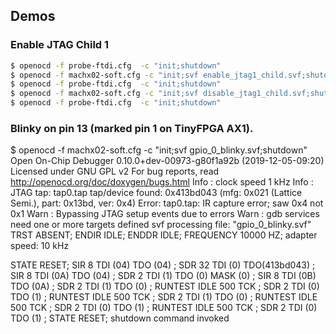 ## Demos

### Enable JTAG Child 1
```bash
$ openocd -f probe-ftdi.cfg  -c "init;shutdown"
$ openocd -f machx02-soft.cfg -c "init;svf enable_jtag1_child.svf;shutdown"
$ openocd -f probe-ftdi.cfg  -c "init;shutdown"
$ openocd -f machx02-soft.cfg -c "init;svf disable_jtag1_child.svf;shutdown"
$ openocd -f probe-ftdi.cfg  -c "init;shutdown"
```

### Blinky on pin 13 (marked pin 1 on TinyFPGA AX1).

$ openocd -f machx02-soft.cfg -c "init;svf gpio_0_blinky.svf;shutdown"
Open On-Chip Debugger 0.10.0+dev-00973-g80f1a92b (2019-12-05-09:20)
Licensed under GNU GPL v2
For bug reports, read
	http://openocd.org/doc/doxygen/bugs.html
Info : clock speed 1 kHz
Info : JTAG tap: tap0.tap tap/device found: 0x413bd043 (mfg: 0x021 (Lattice Semi.), part: 0x13bd, ver: 0x4)
Error: tap0.tap: IR capture error; saw 0x4 not 0x1
Warn : Bypassing JTAG setup events due to errors
Warn : gdb services need one or more targets defined
svf processing file: "gpio_0_blinky.svf"
TRST ABSENT;
ENDIR IDLE;
ENDDR IDLE;
FREQUENCY 10000 HZ;
adapter speed: 10 kHz

STATE RESET;
SIR 8 TDI (04) TDO (04) ;
SDR 32 TDI (0) TDO(413bd043) ;
SIR 8 TDI (0A) TDO (04) ;
SDR 2 TDI (1) TDO (0) MASK (0) ;
SIR 8 TDI (0B) TDO (0A) ;
SDR 2 TDI (1) TDO (0) ;
RUNTEST IDLE 500 TCK ;
SDR 2 TDI (0) TDO (1) ;
RUNTEST IDLE 500 TCK ;
SDR 2 TDI (1) TDO (0) ;
RUNTEST IDLE 500 TCK ;
SDR 2 TDI (0) TDO (1) ;
RUNTEST IDLE 500 TCK ;
SDR 2 TDI (0) TDO (1) ;
STATE RESET;
shutdown command invoked

